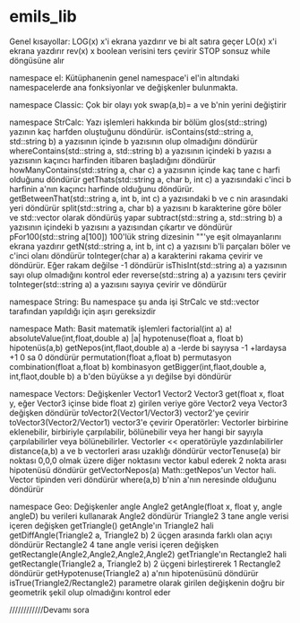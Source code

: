 # emils_lib
Genel kısayollar:
LOG(x) x'i ekrana yazdırır ve bi alt satıra geçer
LO(x) x'i ekrana yazdırır
rev(x) x boolean verisini ters çevirir
STOP sonsuz while döngüsüne alır

namespace el:
Kütüphanenin genel namespace'i
el'in altındaki namespacelerde ana fonksiyonlar ve değişkenler bulunmakta.

namespace Classic:
Çok bir olayı yok
swap(a,b)= a ve b'nin yerini değiştirir

namespace StrCalc:
Yazı işlemleri hakkında bir bölüm
glos(std::string) yazının kaç harfden oluştuğunu döndürür.
isContains(std::string a, std::string b) a yazısının içinde b yazısının olup olmadığını döndürür
whereContains(std::string a, std::string b) a yazısının içindeki b yazısı a yazısının kaçıncı harfinden itibaren başladığını döndürür
howManyContains(std::string a, char c) a yazısının içinde kaç tane c harfi olduğunu döndürür
getThats(std::string a, char b, int c) a yazısındaki c'inci b harfinin a'nın kaçıncı harfinde olduğunu döndürür.
getBetweenThat(std::string a, int b, int c) a yazısındaki b ve c nin arasındaki yeri döndürür
split(std::string a, char b) a yazısını b karakterine göre böler ve std::vector olarak döndürüş yapar
subtract(std::string a, std::string b) a yazısının içindeki b yazısını a yazısından çıkartır ve döndürür
pFor100(std::string a[100]) 100'lük string dizesinin ""'ye eşit olmayanlarını ekrana yazdırır
getN(std::string a, int b, int c) a yazısını b'li parçaları böler ve c'inci olanı döndürür
toInteger(char a) a karakterini rakama çevirir ve döndürür. Eğer rakam değilse -1 döndürür
isThisInt(std::string a) a yazısının sayı olup olmadığını kontrol eder
reverse(std::string a) a yazısını ters çevirir
toInteger(std::string a) a yazısını sayıya çevirir ve döndürür

namespace String:
Bu namespace şu anda işi StrCalc ve std::vector tarafından yapıldığı için aşırı gereksizdir

namespace Math:
Basit matematik işlemleri
factorial(int a) a!
absoluteValue(int,float,double a) |a|
hypotenuse(float a, float b) hipotenüs(a,b)
getNepos(int,flaot,double a) a -lerde bi sayıysa -1 +lardaysa +1 0 sa 0 döndürür
permutation(float a,float b) permutasyon
combination(float a,float b) kombinasyon
getBigger(int,flaot,double a, int,flaot,double b) a b'den büyükse a yı değilse byi döndürür

namespace Vectors:
Değişkenler Vector1 Vector2 Vector3
get(float x, float y, eğer Vector3 içinse bide float z) girilen veriye göre Vector2 veya Vector3 değişken döndürür
toVector2(Vector1/Vector3) vector2'ye çevirir
toVector3(Vector2/Vector1) vector3'e çevirir
Operatörler:
Vectorler birbirine eklenebilir, birbiriyle çarpılabilir, bölünebilir veya her hangi bir sayıyla çarpılabilirler veya bölünebilirler.
Vectorler << operatörüyle yazdırılabilirler
distance(a,b) a ve b vectorleri arası uzaklığı döndürür
vectorTenuse(a) bir noktası 0,0,0 olmak üzere diğer noktasını vector kabul ederek 2 nokta arası hipotenüsü döndürür
getVectorNepos(a) Math::getNepos'un Vector hali. Vector tipinden veri döndürür
where(a,b) b'nin a'nın neresinde olduğunu döndürür

namespace Geo:
Değişkenler 
angle Angle2
getAngle(float x, float y, angle angleD) bu verileri kullanarak Angle2 döndürür
Triangle2 3 tane angle verisi içeren değişken
getTriangle() getAngle'ın Triangle2 hali
getDiffAngle(Triangle2 a, Triangle2 b) 2 üçgen arasında farklı olan açıyı döndürür
Rectangle2 4 tane angle verisi içeren değişken
getRectangle(Angle2,Angle2,Angle2,Angle2) getTriangle'ın Rectangle2 hali
getRectangle(Triangle2 a, Triangle2 b) 2 üçgeni birleştirerek 1 Rectangle2 döndürür
getHypotenuse(Triangle2 a) a'nın hipotenüsünü döndürür
isTrue(Triangle2/Rectangle2) parametre olarak girilen değişkenin doğru bir geometrik şekil olup olmadığını kontrol eder

////////////Devamı sora
